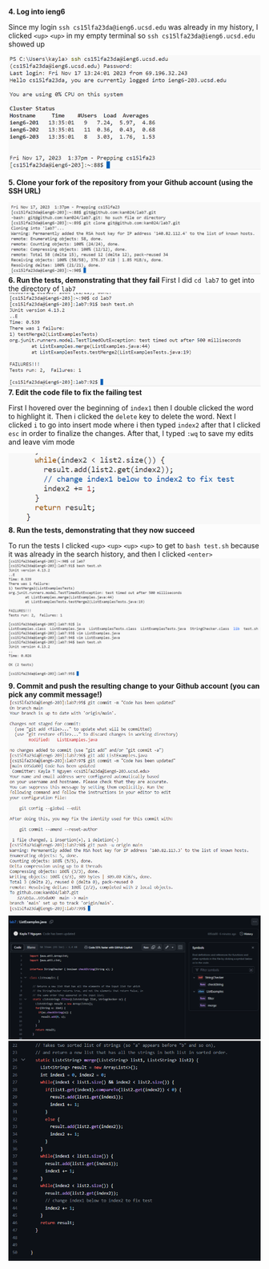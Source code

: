 **4. Log into ieng6**

Since my login `ssh cs15lfa23da@ieng6.ucsd.edu` was already in my history, I clicked `<up>` `<up>` in my empty terminal so `ssh cs15lfa23da@ieng6.ucsd.edu` showed up

![img1](first4.png)

**5. Clone your fork of the repository from your Github account (using the SSH URL)**

![img1](2nd4.png)
**6. Run the tests, demonstrating that they fail**
First I did `cd lab7` to get into the directory of `lab7`
![img1](4thimage.png)
**7. Edit the code file to fix the failing test**

First I hovered over the beginning of `index1` then I double clicked the word to highlight it. Then i clicked the `delete` key to delete the word.
Next I clicked `i` to go into insert mode where i then typed `index2` after that I clicked `esc` in order to finalize the changes. After that, I typed `:wq` to save my edits and leave vim mode

![img1](6.png)
**8. Run the tests, demonstrating that they now succeed**

To run the tests I clicked `<up>` `<up>` `<up>` `<up>` to get to `bash test.sh` because it was already in the search history, and then I clicked `<enter>`
![img1](7.png)
**9. Commit and push the resulting change to your Github account (you can pick any commit message!)**
![img1](91.png)
![img1](92.png)
![img1](93.png)
